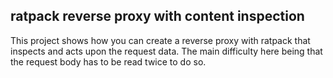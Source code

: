ratpack reverse proxy with content inspection
-----------------------------

This project shows how you can create a reverse proxy with ratpack that inspects and acts upon the request data.
The main difficulty here being that the request body has to be read twice to do so.
